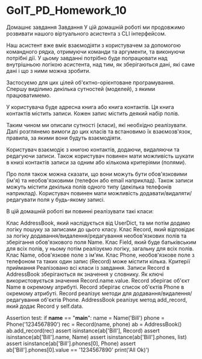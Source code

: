 # GoIT_PD_Homework_10

Домашнє завдання
Завдання
У цій домашній роботі ми продовжимо розвивати нашого віртуального асистента з CLI інтерфейсом.

Наш асистент вже вміє взаємодіяти з користувачем за допомогою командного рядка, отримуючи команди та аргументи, та виконуючи потрібні дії. У цьому завданні потрібно буде попрацювати над внутрішньою логікою асистента, над тим, як зберігаються дані, які саме дані і що з ними можна зробити.

Застосуємо для цих цілей об'єктно-орієнтоване програмування. Спершу виділимо декілька сутностей (моделей), з якими працюватимемо.

У користувача буде адресна книга або книга контактів. Ця книга контактів містить записи. Кожен запис містить деякий набір полів.

Таким чином ми описали сутності (класи), які необхідно реалізувати. Далі розглянемо вимоги до цих класів та встановимо їх взаємозв'язок, правила, за якими вони будуть взаємодіяти.

Користувач взаємодіє з книгою контактів, додаючи, видаляючи та редагуючи записи. Також користувач повинен мати можливість шукати в книзі контактів записи за одним або кількома критеріями (полями).

Про поля також можна сказати, що вони можуть бути обов'язковими (ім'я) та необов'язковими (телефон або email наприклад). Також записи можуть містити декілька полів одного типу (декілька телефонів наприклад). Користувач повинен мати можливість додавати/видаляти/редагувати поля у будь-якому записі.

В цій домашній роботі ви повинні реалізувати такі класи:

Клас AddressBook, який наслідується від UserDict, та ми потім додамо логіку пошуку за записами до цього класу.
Клас Record, який відповідає за логіку додавання/видалення/редагування необов'язкових полів та зберігання обов'язкового поля Name.
Клас Field, який буде батьківським для всіх полів, у ньому потім реалізуємо логіку, загальну для всіх полів.
Клас Name, обов'язкове поле з ім'ям.
Клас Phone, необов'язкове поле з телефоном та таких один запис (Record) може містити кілька.
Критерії приймання
Реалізовано всі класи із завдання.
Записи Record в AddressBook зберігаються як значення у словнику. Як ключі використовується значення Record.name.value.
Record зберігає об'єкт Name в окремому атрибуті.
Record зберігає список об'єктів Phone в окремому атрибуті.
Record реалізує методи для додавання/видалення/редагування об'єктів Phone.
AddressBook реалізує метод add_record, який додає Record у self.data.

Assertion test:
if __name__ == "__main__":
    name = Name('Bill')
    phone = Phone('1234567890')
    rec = Record(name, phone)
    ab = AddressBook()
    ab.add_record(rec)
    assert isinstance(ab['Bill'], Record)
    assert isinstance(ab['Bill'].name, Name)
    assert isinstance(ab['Bill'].phones, list)
    assert isinstance(ab['Bill'].phones[0], Phone)
    assert ab['Bill'].phones[0].value == '1234567890'
    print('All Ok)')